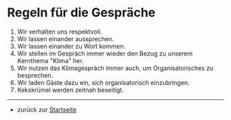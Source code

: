 Regeln für die Gespräche
========================

1. Wir verhalten uns respektvoll.
2. Wir lassen einander aussprechen.
3. Wir lassen einander zu Wort kommen.
4. Wir stellen im Gespräch immer wieder den Bezug zu unserem Kernthema "Klima" her.
5. Wir nutzen das Klimagespräch immer auch, um Organisatorisches zu besprechen.
6. Wir laden Gäste dazu ein, sich organisatorisch einzubringen.
7. Kekskrümel werden zeitnah beseitigt.

---
* zurück zur [Startseite](README.md)

